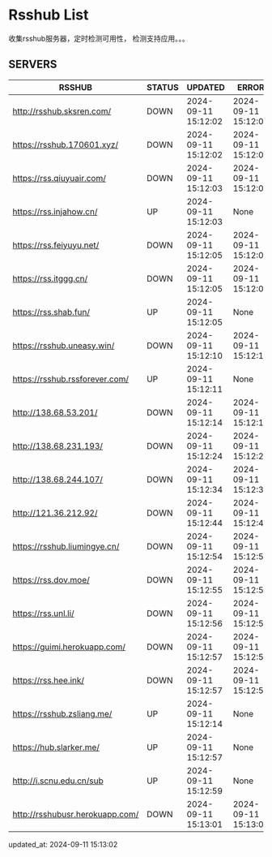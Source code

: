 # Rsshub List

收集rsshub服务器，定时检测可用性， 检测支持应用。。。


## SERVERS

|  RSSHUB   | STATUS  | UPDATED  | ERROR  | TWITTER |  
|  ----  | ----  | ----  | ----  | ---- |  
| http://rsshub.sksren.com/ | DOWN | 2024-09-11 15:12:02 | 2024-09-11 15:12:02 |  
| https://rsshub.170601.xyz/ | DOWN | 2024-09-11 15:12:02 | 2024-09-11 15:12:02 |  
| https://rss.qiuyuair.com/ | DOWN | 2024-09-11 15:12:03 | 2024-09-11 15:12:03 |  
| https://rss.injahow.cn/ | UP | 2024-09-11 15:12:03 | None ||  
| https://rss.feiyuyu.net/ | DOWN | 2024-09-11 15:12:05 | 2024-09-11 15:12:05 |  
| https://rss.itggg.cn/ | DOWN | 2024-09-11 15:12:05 | 2024-09-11 15:12:05 |  
| https://rss.shab.fun/ | UP | 2024-09-11 15:12:05 | None ||  
| https://rsshub.uneasy.win/ | DOWN | 2024-09-11 15:12:10 | 2024-09-11 15:12:10 |  
| https://rsshub.rssforever.com/ | UP | 2024-09-11 15:12:11 | None ||  
| http://138.68.53.201/ | DOWN | 2024-09-11 15:12:14 | 2024-09-11 15:12:14 |  
| http://138.68.231.193/ | DOWN | 2024-09-11 15:12:24 | 2024-09-11 15:12:24 |  
| http://138.68.244.107/ | DOWN | 2024-09-11 15:12:34 | 2024-09-11 15:12:34 |  
| http://121.36.212.92/ | DOWN | 2024-09-11 15:12:44 | 2024-09-11 15:12:44 |  
| https://rsshub.liumingye.cn/ | DOWN | 2024-09-11 15:12:54 | 2024-09-11 15:12:54 |  
| https://rss.dov.moe/ | DOWN | 2024-09-11 15:12:55 | 2024-09-11 15:12:55 |  
| https://rss.unl.li/ | DOWN | 2024-09-11 15:12:56 | 2024-09-11 15:12:56 |  
| https://guimi.herokuapp.com/ | DOWN | 2024-09-11 15:12:57 | 2024-09-11 15:12:57 |  
| https://rss.hee.ink/ | DOWN | 2024-09-11 15:12:57 | 2024-09-11 15:12:57 |  
| https://rsshub.zsliang.me/ | UP | 2024-09-11 15:12:14 | None |OK|  
| https://hub.slarker.me/ | UP | 2024-09-11 15:12:57 | None ||  
| http://i.scnu.edu.cn/sub | UP | 2024-09-11 15:12:59 | None ||  
| http://rsshubusr.herokuapp.com/ | DOWN | 2024-09-11 15:13:01 | 2024-09-11 15:13:01 |  
  

updated_at: 2024-09-11 15:13:02  
